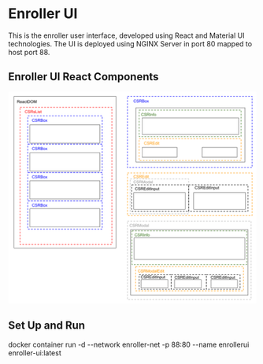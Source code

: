 # Enroller UI

This is the enroller user interface, developed using React and Material UI technologies. The UI is deployed using NGINX Server in port 80 mapped to host port 88.

## Enroller UI React Components
![](react_components.png)

## Set Up and Run

docker container run -d --network enroller-net -p 88:80 --name enrollerui enroller-ui:latest
